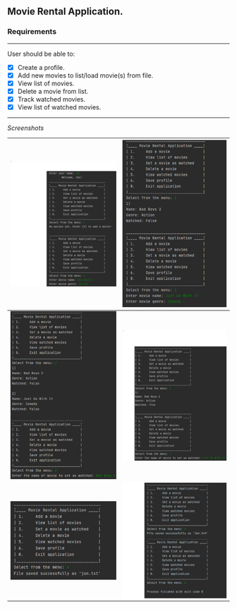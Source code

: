 ## Movie Rental Application.

### Requirements
---
User should be able to:
- [x] Create a profile.
- [x] Add new movies to list/load movie(s) from file.
- [x] View list of movies.
- [x] Delete a movie from list.
- [x] Track watched movies.
- [x] View list of watched movies.
---

*Screenshots* 

![Screenshots](img/s1.png) | ![Screenshots](img/s2.png) 
-------------------------- | --------------------------
![Screenshots](img/s3.png) | ![Screenshots](img/s4.png)
![Screenshots](img/s5.png) | ![Screenshots](img/s6.png)

